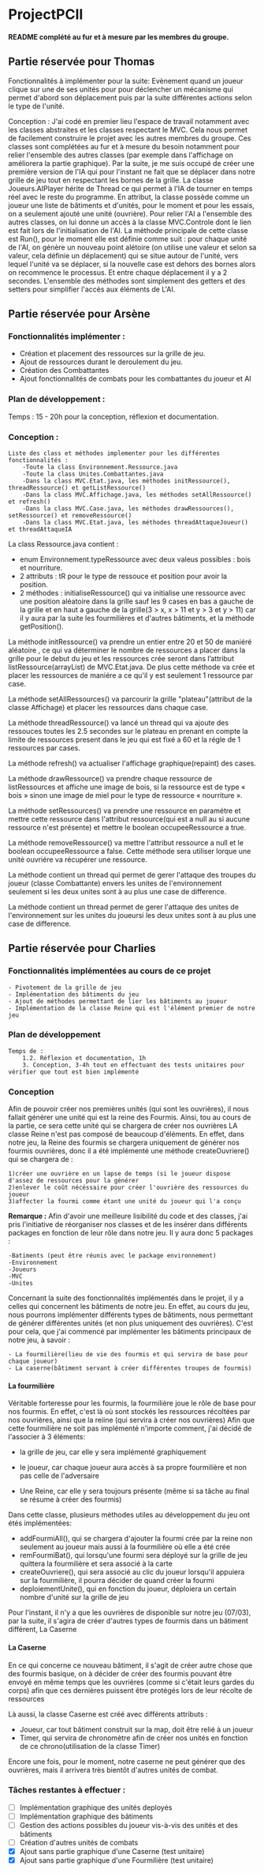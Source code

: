 # ProjectPCII 
#### README complété au fur et à mesure par les membres du groupe.

## Partie réservée pour Thomas

Fonctionnalités à implémenter pour la suite:
Evènement quand un joueur clique sur une de ses unités pour pour déclencher un mécanisme qui permet d'abord son déplacement puis par la suite différentes actions selon le type de l'unité.

Conception :
J'ai codé en premier lieu l'espace de travail notamment avec les classes abstraites et les classes respectant le MVC. Cela nous permet de facilement construire le projet avec les autres membres du groupe. Ces classes sont complétées au fur et à mesure du besoin notamment pour relier l'ensemble des autres classes (par exemple dans l'affichage on améliorera la partie graphique). 
Par la suite, je me suis occupé de créer une première version de l'IA qui pour l'instant  ne fait que se déplacer dans notre grille de jeu tout en respectant les bornes de la grille.
La classe Joueurs.AIPlayer hérite de Thread ce qui permet à l'IA de tourner en temps réel avec le reste du programme. En attribut, la classe possède comme un joueur une liste de bâtiments et d'unités, pour le moment et pour les essais, on a seulement ajouté une unité (ouvrière).
Pour relier l'AI a l'ensemble des autres classes, on lui donne un accès à la classe MVC.Controle dont le lien est fait lors de l'initialisation de l'AI.
La méthode principale de cette classe est Run(), pour le moment elle est définie comme suit : 
pour chaque unité de l'AI, on génère un nouveau point alétoire (on utilise une valeur et selon sa valeur, cela définie un déplacement)  qui se situe autour de l'unité, vers lequel l'unité va se déplacer, si la nouvelle case est dehors des bornes alors on recommence le processus.
Et entre chaque déplacement il y a 2 secondes. L'ensemble des méthodes sont simplement des getters et des setters pour simplifier l'accès aux éléments de L'AI.

## Partie réservée pour Arsène

### Fonctionnalités implémenter :

- Création et placement des ressources sur la grille de jeu.
- Ajout de ressources durant le deroulement du jeu.
- Création des Combattantes
- Ajout fonctionnalités de combats pour les combattantes du joueur et AI

### Plan de développement : 

Temps : 15 - 20h pour la conception, réflexion et documentation.

### Conception :  

    Liste des class et méthodes implementer pour les différentes fonctionnalités : 
        -Toute la class Environnement.Ressource.java
        -Toute la class Unites.Combattantes.java
        -Dans la class MVC.Etat.java, les méthodes initRessource(), threadRessource() et getListRessource()
        -Dans la class MVC.Affichage.java, les méthodes setAllRessource() et refresh()
        -Dans la class MVC.Case.java, les méthodes drawRessources(), setRessource() et removeRessource() 
        -Dans la class MVC.Etat.java, les méthodes threadAttaqueJoueur() et threadAttaqueIA

La class Ressource.java contient : 
- enum Environnement.typeRessource avec deux valeus possibles : bois et nourriture.
- 2 attributs : tR pour le type de ressouce et position pour avoir la position.
- 2 méthodes : initialiseRessource() qui va initialise une ressource avec une position aléatoire dans la grille sauf les 9 cases en bas a gauche de la grille et en haut a gauche de la grille(3 > x, x > 11 et y > 3 et y > 11) car il y aura par la suite les fourmilières et d'autres bâtiments, et la méthode getPosition().

La méthode initRessource() va prendre un entier entre 20 et 50 de maniéré aléatoire , ce qui va déterminer le nombre de ressources a placer dans la grille pour le debut du jeu et les ressources crée seront dans l’attribut listRessource(arrayList) de MVC.Etat.java. De plus cette méthode va crée et placer les ressources de maniére a ce qu'il y est seulement 1 ressource par case. 

La méthode setAllRessources() va parcourir la grille "plateau"(attribut de la classe Affichage) et placer les ressources dans chaque case.

La méthode threadRessource() va lancé un thread qui va ajoute des ressouces toutes les 2.5 secondes sur le plateau en prenant en compte la limite de ressources present dans le jeu qui est fixé a 60 et la régle de 1 ressources par cases.

La méthode refresh() va actualiser l'affichage graphique(repaint) des cases.

La méthode drawRessource() va prendre chaque ressource de listRessources et affiche une image de bois, si la ressource est de type « bois » sinon une image de miel pour le type de ressource « nourriture ». 

La méthode setRessources() va prendre une ressource en paramétre et mettre cette ressource dans l'attribut ressource(qui est a null au si aucune ressource n'est présente) et mettre le boolean occupeeRessource a true.

La méthode removeRessource() va mettre l'attribut ressource a null et le boolean occupeeRessource a false. Cette méthode sera utiliser lorque une unité ouvriére va récupérer une ressource.

La méthode contient un thread qui permet de gerer l'attaque des troupes du joueur (classe Combattante) envers les unites de l'environnement seulement si les deux unites sont à au plus une case de difference.

La méthode contient un thread permet de gerer l'attaque des unites de l'environnement sur les unites du joueursi les deux unites sont à au plus une case de difference.

## Partie réservée pour Charlies
### Fonctionnalités implémentées au cours de ce projet
    - Pivotement de la grille de jeu
    - Implémentation des bâtiments du jeu
    - Ajout de méthodes permettant de lier les bâtiments au joueur
    - Implémentation de la classe Reine qui est l'élément premier de notre jeu

### Plan de développement
    Temps de : 
        1.2. Réflexion et documentation, 1h
        3. Conception, 3-4h tout en effectuant des tests unitaires pour vérifier que tout est bien implémenté

### Conception
Afin de pouvoir créer nos premières unités (qui sont les ouvrières), il nous fallait générer une unité qui est la reine des Fourmis.
Ainsi, tou au cours de la partie, ce sera cette unité qui se chargera de créer nos ouvrières
LA classe Reine n'est pas composé de beaucoup d'éléments. En effet, dans notre jeu, la Reine des fourmis se chargera 
uniquement de générer nos fourmis ouvrières, donc il a été implémenté une méthode createOuvriere() qui se chargera de : 

    1)créer une ouvrière en un lapse de temps (si le joueur dispose d'assez de ressources pour la générer
    2)enlever le coût nécéssaire pour créer l'ouvrière des ressources du joueur
    3)affecter la fourmi comme étant une unité du joueur qui l'a conçu

**Remarque :**
    Afin d'avoir une meilleure lisibilité du code et des classes, j'ai pris l'initiative de réorganiser nos classes et 
de les insérer dans différents packages en fonction de leur rôle dans notre jeu.
Il y aura donc 5 packages :

    -Batiments (peut être réunis avec le package environnement)
    -Environnement
    -Joueurs
    -MVC
    -Unites

Concernant la suite des fonctionnalités implémentés dans le projet, il y a celles qui concernent les bâtiments de notre jeu.
En effet, au cours du jeu, nous pourrons implémenter différents types de bâtiments, nous permettant de générer différentes unités (et non plus uniquement des ouvrières).
C'est pour cela, que j'ai commencé par implémenter les bâtiments principaux de notre jeu, à savoir :
    
    - La fourmilière(lieu de vie des fourmis et qui servira de base pour chaque joueur)
    - La caserne(bâtiment servant à créer différentes troupes de fourmis)

#### La fourmilière
Véritable forteresse pour les fourmis, la fourmilière joue le rôle de base pour nos fourmis.
En effet, c'est là où sont stockés les ressources récoltées par nos ouvrières, ainsi que la reiine (qui servira à créer nos ouvrières)
Afin que cette fourmilière ne soit pas implémenté n'importe comment, j'ai décidé de l'associer à 3 éléments:

* la grille de jeu, car elle y sera implémenté graphiquement

* le joueur, car chaque joueur aura accès à sa propre fourmilière et non pas celle de l'adversaire 

* Une Reine, car elle y sera toujours présente (même si sa tâche au final se résume à créer des fourmis)


Dans cette classe, plusieurs méthodes utiles au développement du jeu ont étés implémentées:
* addFourmiAll(), qui se chargera d'ajouter la fourmi crée par la reine non seulement au joueur mais aussi à la fourmilière où elle a été crée
* remFourmiBat(), qui lorsqu'une fourmi sera déployé sur la grille de jeu quittera la fourmilière et sera associé à la carte
* createOuvriere(), qui sera associé au clic du joueur lorsqu'il appuiera sur la fourmilière, il pourra décider de quand créer la fourmi
* deploiementUnite(), qui en fonction du joueur, déploiera un certain nombre d'unité sur la grille de jeu

Pour l'instant, il n'y a que les ouvrières de disponible sur notre jeu (07/03), par la suite, il s'agira de créer d'autres types de fourmis dans un bâtiment différent, La Caserne

#### La Caserne
En ce qui concerne ce nouveau bâtiment, il s'agit de créer autre chose que des fourmis basique, on à décider de créer des fourmis pouvant être envoyé en même temps 
que les ouvrières (comme si c'était leurs gardes du corps) afin que ces dernières puissent être protégés lors de leur récolte de ressources

Là aussi, la classe Caserne est créé avec différents attributs :
* Joueur, car tout bâtiment construit sur la map, doit être relié à un joueur
* Timer, qui servira de chronomètre afin de créer nos unités en fonction de ce chrono(utilisation de la classe Timer)

Encore une fois, pour le moment, notre caserne ne peut générer que des ouvrières, mais il arrivera très bientôt d'autres unités de combat.

### Tâches restantes à effectuer :
- [ ] Implémentation graphique des unités deployés
- [ ] Implémentation graphique des bâtiments
- [ ] Gestion des actions possibles du joueur vis-à-vis des unités et des bâtiments
- [ ] Création d'autres unités de combats
- [X] Ajout sans partie graphique d'une Caserne (test unitaire)
- [X] Ajout sans partie graphique d'une Fourmilière (test unitaire)
